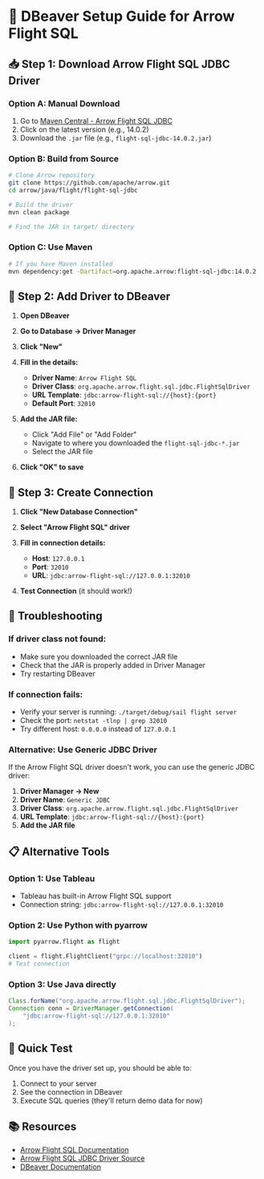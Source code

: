 # 🔧 DBeaver Setup Guide for Arrow Flight SQL

## 📥 **Step 1: Download Arrow Flight SQL JDBC Driver**

### **Option A: Manual Download**
1. Go to [Maven Central - Arrow Flight SQL JDBC](https://mvnrepository.com/artifact/org.apache.arrow/flight-sql-jdbc)
2. Click on the latest version (e.g., 14.0.2)
3. Download the `.jar` file (e.g., `flight-sql-jdbc-14.0.2.jar`)

### **Option B: Build from Source**
```bash
# Clone Arrow repository
git clone https://github.com/apache/arrow.git
cd arrow/java/flight/flight-sql-jdbc

# Build the driver
mvn clean package

# Find the JAR in target/ directory
```

### **Option C: Use Maven**
```bash
# If you have Maven installed
mvn dependency:get -Dartifact=org.apache.arrow:flight-sql-jdbc:14.0.2
```

## 🔧 **Step 2: Add Driver to DBeaver**

1. **Open DBeaver**
2. **Go to Database → Driver Manager**
3. **Click "New"**
4. **Fill in the details:**
   - **Driver Name**: `Arrow Flight SQL`
   - **Driver Class**: `org.apache.arrow.flight.sql.jdbc.FlightSqlDriver`
   - **URL Template**: `jdbc:arrow-flight-sql://{host}:{port}`
   - **Default Port**: `32010`

5. **Add the JAR file:**
   - Click "Add File" or "Add Folder"
   - Navigate to where you downloaded the `flight-sql-jdbc-*.jar`
   - Select the JAR file

6. **Click "OK" to save**

## 🔗 **Step 3: Create Connection**

1. **Click "New Database Connection"**
2. **Select "Arrow Flight SQL" driver**
3. **Fill in connection details:**
   - **Host**: `127.0.0.1`
   - **Port**: `32010`
   - **URL**: `jdbc:arrow-flight-sql://127.0.0.1:32010`

4. **Test Connection** (it should work!)

## 🐛 **Troubleshooting**

### **If driver class not found:**
- Make sure you downloaded the correct JAR file
- Check that the JAR is properly added in Driver Manager
- Try restarting DBeaver

### **If connection fails:**
- Verify your server is running: `./target/debug/sail flight server`
- Check the port: `netstat -tlnp | grep 32010`
- Try different host: `0.0.0.0` instead of `127.0.0.1`

### **Alternative: Use Generic JDBC Driver**
If the Arrow Flight SQL driver doesn't work, you can use the generic JDBC driver:

1. **Driver Manager → New**
2. **Driver Name**: `Generic JDBC`
3. **Driver Class**: `org.apache.arrow.flight.sql.jdbc.FlightSqlDriver`
4. **URL Template**: `jdbc:arrow-flight-sql://{host}:{port}`
5. **Add the JAR file**

## 📋 **Alternative Tools**

### **Option 1: Use Tableau**
- Tableau has built-in Arrow Flight SQL support
- Connection string: `jdbc:arrow-flight-sql://127.0.0.1:32010`

### **Option 2: Use Python with pyarrow**
```python
import pyarrow.flight as flight

client = flight.FlightClient("grpc://localhost:32010")
# Test connection
```

### **Option 3: Use Java directly**
```java
Class.forName("org.apache.arrow.flight.sql.jdbc.FlightSqlDriver");
Connection conn = DriverManager.getConnection(
    "jdbc:arrow-flight-sql://127.0.0.1:32010"
);
```

## 🎯 **Quick Test**

Once you have the driver set up, you should be able to:
1. Connect to your server
2. See the connection in DBeaver
3. Execute SQL queries (they'll return demo data for now)

## 📚 **Resources**

- [Arrow Flight SQL Documentation](https://arrow.apache.org/docs/format/FlightSql.html)
- [Arrow Flight SQL JDBC Driver Source](https://github.com/apache/arrow/tree/main/java/flight/flight-sql-jdbc)
- [DBeaver Documentation](https://dbeaver.io/docs/) 